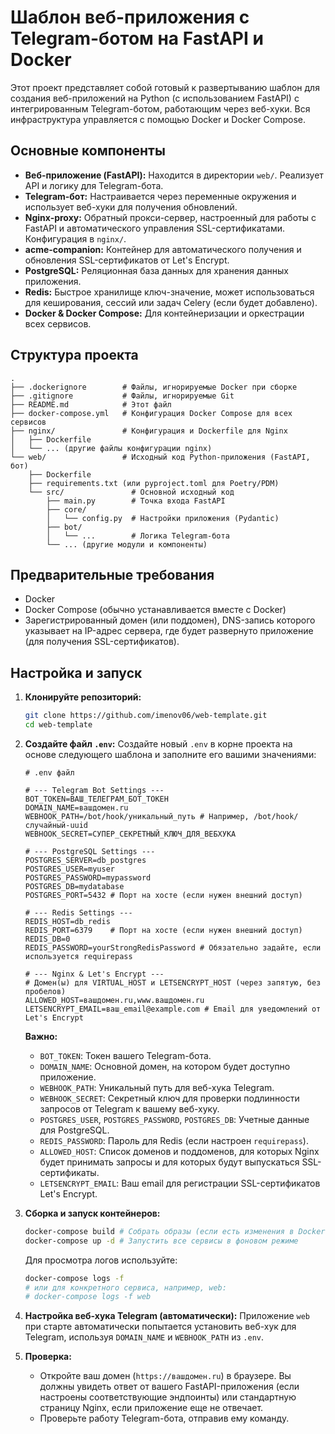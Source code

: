 # Шаблон веб-приложения с Telegram-ботом на FastAPI и Docker

Этот проект представляет собой готовый к развертыванию шаблон для создания веб-приложений на Python (с использованием FastAPI) с интегрированным Telegram-ботом, работающим через веб-хуки. Вся инфраструктура управляется с помощью Docker и Docker Compose.

## Основные компоненты

*   **Веб-приложение (FastAPI):** Находится в директории `web/`. Реализует API и логику для Telegram-бота.
*   **Telegram-бот:** Настраивается через переменные окружения и использует веб-хуки для получения обновлений.
*   **Nginx-proxy:** Обратный прокси-сервер, настроенный для работы с FastAPI и автоматического управления SSL-сертификатами. Конфигурация в `nginx/`.
*   **acme-companion:** Контейнер для автоматического получения и обновления SSL-сертификатов от Let's Encrypt.
*   **PostgreSQL:** Реляционная база данных для хранения данных приложения.
*   **Redis:** Быстрое хранилище ключ-значение, может использоваться для кеширования, сессий или задач Celery (если будет добавлено).
*   **Docker & Docker Compose:** Для контейнеризации и оркестрации всех сервисов.

## Структура проекта

```
.
├── .dockerignore        # Файлы, игнорируемые Docker при сборке
├── .gitignore           # Файлы, игнорируемые Git
├── README.md            # Этот файл
├── docker-compose.yml   # Конфигурация Docker Compose для всех сервисов
├── nginx/               # Конфигурация и Dockerfile для Nginx
│   ├── Dockerfile
│   └── ... (другие файлы конфигурации nginx)
└── web/                 # Исходный код Python-приложения (FastAPI, бот)
    ├── Dockerfile
    ├── requirements.txt (или pyproject.toml для Poetry/PDM)
    └── src/               # Основной исходный код
        ├── main.py        # Точка входа FastAPI
        ├── core/
        │   └── config.py  # Настройки приложения (Pydantic)
        ├── bot/
        │   └── ...        # Логика Telegram-бота
        └── ... (другие модули и компоненты)
```

## Предварительные требования

*   Docker
*   Docker Compose (обычно устанавливается вместе с Docker)
*   Зарегистрированный домен (или поддомен), DNS-запись которого указывает на IP-адрес сервера, где будет развернуто приложение (для получения SSL-сертификатов).

## Настройка и запуск

1.  **Клонируйте репозиторий:**
    ```bash
    git clone https://github.com/imenov06/web-template.git
    cd web-template
    ```

2.  **Создайте файл `.env`:**
    Создайте новый `.env` в корне проекта на основе следующего шаблона и заполните его вашими значениями:

    ```env
    # .env файл

    # --- Telegram Bot Settings ---
    BOT_TOKEN=ВАШ_ТЕЛЕГРАМ_БОТ_ТОКЕН
    DOMAIN_NAME=вашдомен.ru 
    WEBHOOK_PATH=/bot/hook/уникальный_путь # Например, /bot/hook/случайный-uuid
    WEBHOOK_SECRET=СУПЕР_СЕКРЕТНЫЙ_КЛЮЧ_ДЛЯ_ВЕБХУКА

    # --- PostgreSQL Settings ---
    POSTGRES_SERVER=db_postgres
    POSTGRES_USER=myuser
    POSTGRES_PASSWORD=mypassword
    POSTGRES_DB=mydatabase
    POSTGRES_PORT=5432 # Порт на хосте (если нужен внешний доступ)

    # --- Redis Settings ---
    REDIS_HOST=db_redis
    REDIS_PORT=6379    # Порт на хосте (если нужен внешний доступ)
    REDIS_DB=0
    REDIS_PASSWORD=yourStrongRedisPassword # Обязательно задайте, если используется requirepass

    # --- Nginx & Let's Encrypt ---
    # Домен(ы) для VIRTUAL_HOST и LETSENCRYPT_HOST (через запятую, без пробелов)
    ALLOWED_HOST=вашдомен.ru,www.вашдомен.ru
    LETSENCRYPT_EMAIL=ваш_email@example.com # Email для уведомлений от Let's Encrypt
    ```
    **Важно:**
    *   `BOT_TOKEN`: Токен вашего Telegram-бота.
    *   `DOMAIN_NAME`: Основной домен, на котором будет доступно приложение.
    *   `WEBHOOK_PATH`: Уникальный путь для веб-хука Telegram.
    *   `WEBHOOK_SECRET`: Секретный ключ для проверки подлинности запросов от Telegram к вашему веб-хуку.
    *   `POSTGRES_USER`, `POSTGRES_PASSWORD`, `POSTGRES_DB`: Учетные данные для PostgreSQL.
    *   `REDIS_PASSWORD`: Пароль для Redis (если настроен `requirepass`).
    *   `ALLOWED_HOST`: Список доменов и поддоменов, для которых Nginx будет принимать запросы и для которых будут выпускаться SSL-сертификаты.
    *   `LETSENCRYPT_EMAIL`: Ваш email для регистрации SSL-сертификатов Let's Encrypt.

3.  **Сборка и запуск контейнеров:**
    ```bash
    docker-compose build # Собрать образы (если есть изменения в Dockerfile или коде)
    docker-compose up -d # Запустить все сервисы в фоновом режиме
    ```
    Для просмотра логов используйте:
    ```bash
    docker-compose logs -f
    # или для конкретного сервиса, например, web:
    # docker-compose logs -f web
    ```

4.  **Настройка веб-хука Telegram (автоматически):**
    Приложение `web` при старте автоматически попытается установить веб-хук для Telegram, используя `DOMAIN_NAME` и `WEBHOOK_PATH` из `.env`.

5.  **Проверка:**
    *   Откройте ваш домен (`https://вашдомен.ru`) в браузере. Вы должны увидеть ответ от вашего FastAPI-приложения (если настроены соответствующие эндпоинты) или стандартную страницу Nginx, если приложение еще не отвечает.
    *   Проверьте работу Telegram-бота, отправив ему команду.

